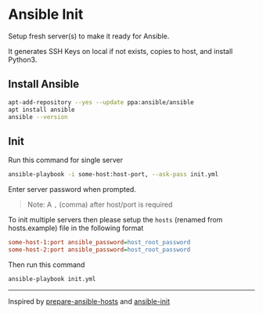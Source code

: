# Ansible Init

Setup fresh server(s) to make it ready for Ansible.

It generates SSH Keys on local if not exists, copies to host, and install Python3.

## Install Ansible

```bash
apt-add-repository --yes --update ppa:ansible/ansible
apt install ansible
ansible --version
```

## Init

Run this command for single server

```bash
ansible-playbook -i some-host:host-port, --ask-pass init.yml
```

Enter server password when prompted.

> Note: A `,` (comma) after host/port is required

To init multiple servers then please setup the `hosts` (renamed from hosts.example) file in the following format

```ini
some-host-1:port ansible_password=host_root_password
some-host-2:port ansible_password=host_root_password
```

Then run this command

```bash
ansible-playbook init.yml
```

---

Inspired by [prepare-ansible-hosts](https://github.com/jonsbun/ansible-init/) and [ansible-init](https://github.com/pachico/prepare-ansible-hosts)